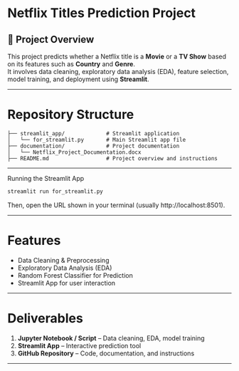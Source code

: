 # Netflix Titles Prediction Project

## 📌 Project Overview
This project predicts whether a Netflix title is a **Movie** or a **TV Show** based on its features such as **Country** and **Genre**.  
It involves data cleaning, exploratory data analysis (EDA), feature selection, model training, and deployment using **Streamlit**.

---

# Repository Structure

```
├── streamlit_app/             # Streamlit application
│   └── for_streamlit.py       # Main Streamlit app file
├── documentation/             # Project documentation
│   └── Netflix_Project_Documentation.docx
├── README.md                  # Project overview and instructions
```

---







 Running the Streamlit App
```bash
streamlit run for_streamlit.py
```

Then, open the URL shown in your terminal (usually http://localhost:8501).

---

# Features
- Data Cleaning & Preprocessing  
- Exploratory Data Analysis (EDA)  
- Random Forest Classifier for Prediction  
- Streamlit App for user interaction  

---

# Deliverables
1. **Jupyter Notebook / Script** – Data cleaning, EDA, model training  
2. **Streamlit App** – Interactive prediction tool  
3. **GitHub Repository** – Code, documentation, and instructions  

---

